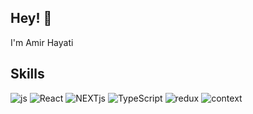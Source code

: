 ## Hey! 👋
I'm Amir Hayati

## Skills
<p>
  <img alt="js" src="https://img.shields.io/badge/-JavaScript-FFFF00?style=flat-square&logo=javascript&logoColor=black" />
  <img alt="React" src="https://img.shields.io/badge/-React-0067B3?style=flat-square&logo=react&logoColor=white" />
  <img alt="NEXTjs" src="https://img.shields.io/badge/Next-js-%23eee" />
  <img alt="TypeScript" src="https://img.shields.io/badge/-TypeScript-007ACC?style=flat-square&logo=typescript&logoColor=white" />
  <img alt="redux" src="https://img.shields.io/badge/-Redux-764ABC?style=flat-square&logo=redux&logoColor=white" />
  <img alt="context" src="https://img.shields.io/badge/-Context-E151AF?style=flat-square&logo=context&logoColor=black" />
</p>
